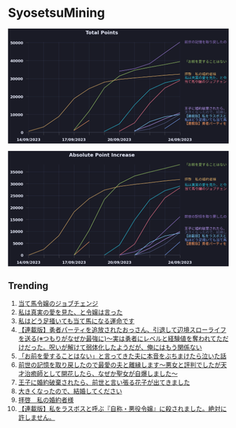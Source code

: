 # SyosetsuMining


![](https://raw.githubusercontent.com/exc4l/SyosetsuMining/main/plots/point_trend.png)

![](https://raw.githubusercontent.com/exc4l/SyosetsuMining/main/plots/point_increase.png)


## Trending

1. [当て馬令嬢のジョブチェンジ](https://ncode.syosetu.com/n6557ik/)
2. [私は真実の愛を見た、と令嬢は言った](https://ncode.syosetu.com/n6376ik/)
3. [私はどう足掻いても当て馬になる運命です](https://ncode.syosetu.com/n6843ik/)
4. [【連載版】勇者パーティを追放されたおっさん、引退して辺境スローライフを送る(※つもりがなぜか最強に)～実は勇者にレベルと経験値を奪われてただけだった。呪いが解けて弱体化したようだが、俺にはもう関係ない](https://ncode.syosetu.com/n5579ik/)
5. [「お前を愛することはない」と言ってきた夫に本音をぶちまけたら泣いた話](https://ncode.syosetu.com/n5113ik/)
6. [前世の記憶を取り戻したので最愛の夫と離縁します〜悪女と評判でしたが天才治癒師として開花したら、なぜか聖女が自爆しました〜](https://ncode.syosetu.com/n6152hv/)
7. [王子に婚約破棄されたら、前世と言い張る花子が出てきました](https://ncode.syosetu.com/n9200ij/)
8. [大きくなったので、結婚してください](https://ncode.syosetu.com/n6751ik/)
9. [拝啓　私の婚約者様](https://ncode.syosetu.com/n4140ik/)
10. [【連載版】私をラスボスと呼ぶ『自称・悪役令嬢』に殺されました。絶対に許しません。](https://ncode.syosetu.com/n7143ik/)
